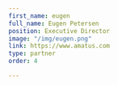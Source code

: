 ```yaml
---
first_name: eugen
full_name: Eugen Petersen
position: Executive Director
image: "/img/eugen.png"
link: https://www.amatus.com
type: partner
order: 4

---
```

